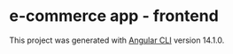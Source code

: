 # e-commerce app - frontend

This project was generated with [Angular CLI](https://github.com/angular/angular-cli) version 14.1.0.